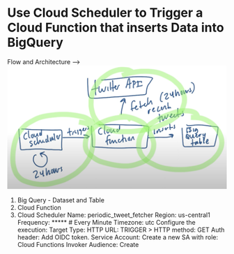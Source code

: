 # Use Cloud Scheduler to Trigger a Cloud Function that inserts Data into BigQuery

Flow and Architecture --> 
![alt text](image.png)

1. Big Query - Dataset and Table
2. Cloud Function
3. Cloud Scheduler
    Name: periodic_tweet_fetcher
    Region: us-central1
    Frequency: *****    # Every Minute
    Timezone: utc
    Configure the execution: 
        Target Type: HTTP
        URL: <Get the Trigger URL from Cloud Function > TRIGGER >
        HTTP method: GET
        Auth header: Add OIDC token.
        Service Account: Create a new SA with  role: Cloud Functions Invoker
        Audience: <could use same Trigger URL>
    Create
    
